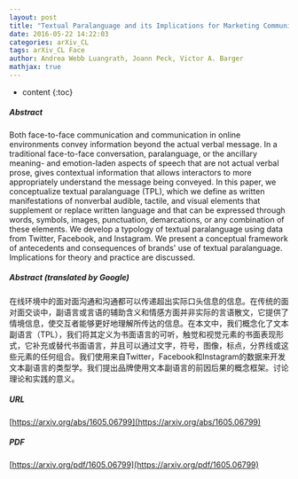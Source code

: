 ```yaml
---
layout: post
title: "Textual Paralanguage and its Implications for Marketing Communications"
date: 2016-05-22 14:22:03
categories: arXiv_CL
tags: arXiv_CL Face
author: Andrea Webb Luangrath, Joann Peck, Victor A. Barger
mathjax: true
---
```


* content
{:toc}

##### Abstract
Both face-to-face communication and communication in online environments convey information beyond the actual verbal message. In a traditional face-to-face conversation, paralanguage, or the ancillary meaning- and emotion-laden aspects of speech that are not actual verbal prose, gives contextual information that allows interactors to more appropriately understand the message being conveyed. In this paper, we conceptualize textual paralanguage (TPL), which we define as written manifestations of nonverbal audible, tactile, and visual elements that supplement or replace written language and that can be expressed through words, symbols, images, punctuation, demarcations, or any combination of these elements. We develop a typology of textual paralanguage using data from Twitter, Facebook, and Instagram. We present a conceptual framework of antecedents and consequences of brands' use of textual paralanguage. Implications for theory and practice are discussed.

##### Abstract (translated by Google)
在线环境中的面对面沟通和沟通都可以传递超出实际口头信息的信息。在传统的面对面交谈中，副语言或言语的辅助含义和情感方面并非实际的言语散文，它提供了情境信息，使交互者能够更好地理解所传达的信息。在本文中，我们概念化了文本副语言（TPL），我们将其定义为书面语言的可听，触觉和视觉元素的书面表现形式，它补充或替代书面语言，并且可以通过文字，符号，图像，标点，分界线或这些元素的任何组合。我们使用来自Twitter，Facebook和Instagram的数据来开发文本副语言的类型学。我们提出品牌使用文本副语言的前因后果的概念框架。讨论理论和实践的意义。

##### URL
[https://arxiv.org/abs/1605.06799](https://arxiv.org/abs/1605.06799)

##### PDF
[https://arxiv.org/pdf/1605.06799](https://arxiv.org/pdf/1605.06799)

